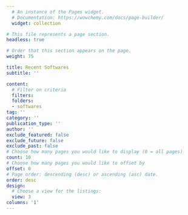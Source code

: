 ```yaml
---
  # An instance of the Pages widget.
  # Documentation: https://wowchemy.com/docs/page-builder/
  widget: collection

# This file represents a page section.
headless: true

# Order that this section appears on the page.
weight: 75

title: Recent Softwares
subtitle: ''

content:
  # Filter on criteria
  filters:
  folders:
  - softwares
tag: ''
category: ''
publication_type: ''
author: ''
exclude_featured: false
exclude_future: false
exclude_past: false
# Choose how many pages you would like to display (0 = all pages)
count: 10
# Choose how many pages you would like to offset by
offset: 0
# Page order: descending (desc) or ascending (asc) date.
order: desc
design:
  # Choose a view for the listings:
  view: 3
columns: '1'
---
```


